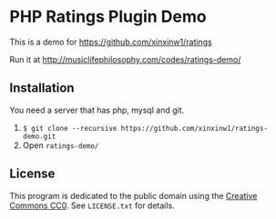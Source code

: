# PHP Ratings Plugin Demo

This is a demo for https://github.com/xinxinw1/ratings

Run it at http://musiclifephilosophy.com/codes/ratings-demo/

## Installation

You need a server that has php, mysql and git.

1. `$ git clone --recursive https://github.com/xinxinw1/ratings-demo.git`
2. Open `ratings-demo/`

## License

This program is dedicated to the public domain using the [Creative Commons CC0](http://creativecommons.org/publicdomain/zero/1.0/). See `LICENSE.txt` for details.
